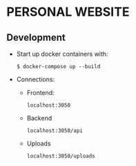# PERSONAL WEBSITE

## Development

* Start up docker containers with:

    `$ docker-compose up --build`

* Connections:

    * Frontend:

        `localhost:3050`

    * Backend

        `localhost:3050/api`
    
    * Uploads

        `localhost:3050/uploads`

